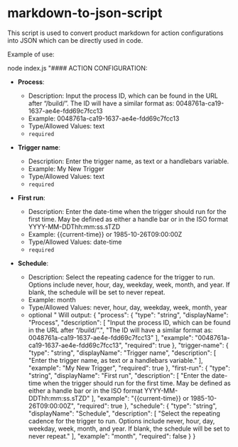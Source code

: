# markdown-to-json-script


This script is used to convert product markdown for action configurations into JSON which can be directly used in code.



Example of use:

node index.js "#### ACTION CONFIGURATION: 
* **Process**:
	* Description: Input the process ID, which can be found in the URL after “/build/”.
The ID will have a similar format as: 0048761a-ca19-1637-ae4e-fdd69c7fcc13
	* Example: 0048761a-ca19-1637-ae4e-fdd69c7fcc13
	* Type/Allowed Values: text
	* `required`

* **Trigger name**:
	* Description: Enter the trigger name, as text or a handlebars variable.
	* Example: My New Trigger
	* Type/Allowed Values: text
	* `required`

* **First run**:
	* Description: Enter the date-time when the trigger should run for the first time. May be defined as  either a handle bar or in the ISO format YYYY-MM-DDThh:mm:ss.sTZD
	* Example: {{current-time}} or 1985-10-26T09:00:00Z
	* Type/Allowed Values: date-time
	* `required`

* **Schedule**:
	* Description: Select the repeating cadence for the trigger to run. Options include never, hour, day, weekday, week, month, and year. If blank, the schedule will be set to never repeat.
 	* Example: month
	* Type/Allowed Values: never, hour, day, weekday, week, month, year
	* optional
"
Will output:
{
  "process": {
    "type": "string",
    "displayName": "Process",
    "description": [
      "Input the process ID, which can be found in the URL after “/build/”.",
      "The ID will have a similar format as: 0048761a-ca19-1637-ae4e-fdd69c7fcc13"
    ],
    "example": "0048761a-ca19-1637-ae4e-fdd69c7fcc13",
    "required": true
  },
  "trigger-name": {
    "type": "string",
    "displayName": "Trigger name",
    "description": [
      "Enter the trigger name, as text or a handlebars variable."
    ],
    "example": "My New Trigger",
    "required": true
  },
  "first-run": {
    "type": "string",
    "displayName": "First run",
    "description": [
      "Enter the date-time when the trigger should run for the first time. May be defined as  either a handle bar or in the ISO format YYYY-MM-DDThh:mm:ss.sTZD"
    ],
    "example": "{{current-time}} or 1985-10-26T09:00:00Z",
    "required": true
  },
  "schedule": {
    "type": "string",
    "displayName": "Schedule",
    "description": [
      "Select the repeating cadence for the trigger to run. Options include never, hour, day, weekday, week, month, and year. If blank, the schedule will be set to never repeat."
    ],
    "example": "month",
    "required": false
  }
}
